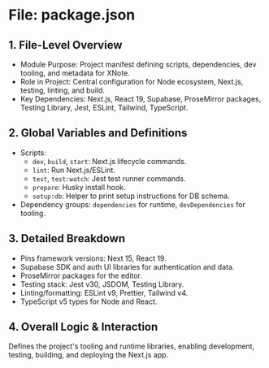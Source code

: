 # File: package.json

## 1. File-Level Overview

- Module Purpose: Project manifest defining scripts, dependencies, dev tooling, and metadata for XNote.
- Role in Project: Central configuration for Node ecosystem, Next.js, testing, linting, and build.
- Key Dependencies: Next.js, React 19, Supabase, ProseMirror packages, Testing Library, Jest, ESLint, Tailwind, TypeScript.

## 2. Global Variables and Definitions

- Scripts:
  - `dev`, `build`, `start`: Next.js lifecycle commands.
  - `lint`: Run Next.js/ESLint.
  - `test`, `test:watch`: Jest test runner commands.
  - `prepare`: Husky install hook.
  - `setup:db`: Helper to print setup instructions for DB schema.
- Dependency groups: `dependencies` for runtime, `devDependencies` for tooling.

## 3. Detailed Breakdown

- Pins framework versions: Next 15, React 19.
- Supabase SDK and auth UI libraries for authentication and data.
- ProseMirror packages for the editor.
- Testing stack: Jest v30, JSDOM, Testing Library.
- Linting/formatting: ESLint v9, Prettier, Tailwind v4.
- TypeScript v5 types for Node and React.

## 4. Overall Logic & Interaction

Defines the project's tooling and runtime libraries, enabling development, testing, building, and deploying the Next.js app.
